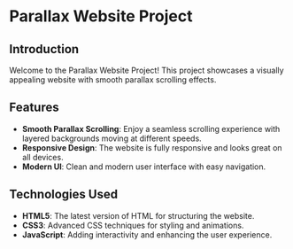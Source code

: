 # Parallax Website Project

## Introduction
Welcome to the Parallax Website Project! This project showcases a visually appealing website with smooth parallax scrolling effects.

## Features
- **Smooth Parallax Scrolling**: Enjoy a seamless scrolling experience with layered backgrounds moving at different speeds.
- **Responsive Design**: The website is fully responsive and looks great on all devices.
- **Modern UI**: Clean and modern user interface with easy navigation.

## Technologies Used
- **HTML5**: The latest version of HTML for structuring the website.
- **CSS3**: Advanced CSS techniques for styling and animations.
- **JavaScript**: Adding interactivity and enhancing the user experience.


   

